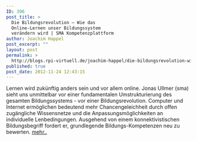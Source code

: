 ```yaml
---
ID: 396
post_title: >
  Die Bildungsrevolution – Wie das
  Online-Lernen unser Bildungssystem
  verändern wird | SMA Kompetenzplattform
author: Joachim Happel
post_excerpt: ""
layout: post
permalink: >
  http://blogs.rpi-virtuell.de/joachim-happel/die-bildungsrevolution-wie-das-online-lernen-unser-bildungssystem-verandern-wird-sma-kompetenzplattform/
published: true
post_date: 2012-11-24 12:43:15
---
```

<p>
	Lernen wird zuk&uuml;nftig anders sein und vor allem online. Jonas Ullmer (sma) sieht uns unmittelbar vor einer fundamentalen Umstrukturierung des gesamten Bildungssystems - vor einer Bildungsrevolution. Computer und Internet erm&ouml;glichen bedeutend mehr Chancengeleichheit durch offen zug&auml;ngliche Wissensnetze und die Anpassungsm&ouml;glichkeiten an individuelle Lenbedingungen. Ausgehend von einem konnektivistischen Bildungsbegriff fordert er, grundlegende Bildungs-Kompetenzen neu zu bewerten. <a href="http://community.socialmediaakademie.de/2012/11/23/die-bildungsrevolution-wie-das-online-lernen-unser-bildungssystem-verandern-wird/">mehr..</a>
</p>
<p>
	&nbsp;
</p>